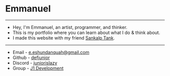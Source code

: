# Emmanuel
---
- Hey, I'm Emmanuel, an artist, programmer, and thinker.
- This is my portfolio where you can learn about what I do & think about.
- I made this website with my friend [Sankalp Tank](https://www.github.com/sankalptank).
---
* Email - [e.eshundanquah@gmail.com](mailto:e.eshundanquah@gmail.com)
* Github - [defjunior](https://www.github.com/defjunior)
* Discord - [juniorislazy](https://www.discordapp.com/users/232270982495076352)
* Group - [J1 Development](https://www.roblox.com/communities/8847443/J1-Development#!/about)